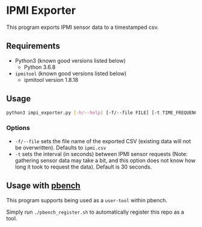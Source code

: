 # IPMI Exporter
This program exports IPMI sensor data to a timestamped csv.

## Requirements
- Python3 (known good versions listed below)
  - Python 3.6.8
- `ipmitool` (known good versions listed below)
  - ipmitool version 1.8.18

## Usage
```bash
python3 impi_exporter.py [-h/--help] [-f/--file FILE] [-t TIME_FREQUENCY]
```
### Options
- `-f/--file` sets the file name of the exported CSV (existing data will not be overwritten).  Defaults to `ipmi.csv`
- `-t` sets the interval (in seconds) between IPMI sensor requests (Note: gathering sensor data may take a bit, and this option does not know how long it took to request the data).  Default is 30 seconds.

## Usage with [pbench](https://github.com/distributed-system-analysis/pbench)

This program supports being used as a `user-tool` within pbench.

Simply run `./pbench_register.sh` to automatically register this repo as a tool.
